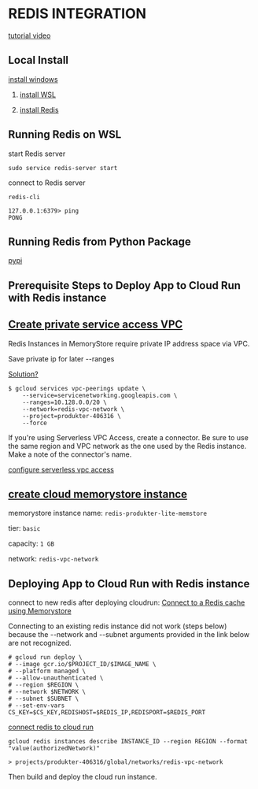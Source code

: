 # REDIS INTEGRATION

[tutorial video](https://www.youtube.com/watch?v=_8lJ5lp8P0U&t=1s)

## Local Install

[install windows](https://redis.io/docs/install/)

1. [install WSL](https://learn.microsoft.com/en-us/windows/wsl/install)

2. [install Redis](https://redis.io/docs/install/install-redis/install-redis-on-windows/)

## Running Redis on WSL

start Redis server

```
sudo service redis-server start
```

connect to Redis server

```
redis-cli 

127.0.0.1:6379> ping
PONG
```

## Running Redis from Python Package

[pypi](https://pypi.org/project/redis/)

## Prerequisite Steps to Deploy App to Cloud Run with Redis instance

## [Create private service access VPC](https://cloud.google.com/vpc/docs/configure-private-services-access#modifying-connection)

Redis Instances in MemoryStore require private IP address space via VPC.

Save private ip for later --ranges

[Solution?](https://cloud.google.com/knowledge/kb/unable-to-create-redis-instance-with-private-service-access-due-to-allocated-private-ip-address-space-being-exhausted-000004746)

```
$ gcloud services vpc-peerings update \
    --service=servicenetworking.googleapis.com \
    --ranges=10.128.0.0/20 \
    --network=redis-vpc-network \
    --project=produkter-406316 \
    --force
```
If you're using Serverless VPC Access, create a connector. Be sure to use the same region and VPC network as the one used by the Redis instance. Make a note of the connector's name.

[configure serverless vpc access](https://cloud.google.com/vpc/docs/configure-serverless-vpc-access#gcloud)

## [create cloud memorystore instance](https://cloud.google.com/memorystore/docs/redis/create-instance-console)


memorystore instance name: `redis-produkter-lite-memstore`

tier: `basic`

capacity: `1 GB`

network: `redis-vpc-network`

## Deploying App to Cloud Run with Redis instance

connect to new redis after deploying cloudrun: [Connect to a Redis cache using Memorystore](https://cloud.google.com/run/docs/integrate/redis-memorystore) 

Connecting to an existing redis instance did not work (steps below) because the --network and --subnet arguments provided in the link below are not recognized.

```
# gcloud run deploy \
# --image gcr.io/$PROJECT_ID/$IMAGE_NAME \
# --platform managed \
# --allow-unauthenticated \
# --region $REGION \
# --network $NETWORK \
# --subnet $SUBNET \
# --set-env-vars CS_KEY=$CS_KEY,REDISHOST=$REDIS_IP,REDISPORT=$REDIS_PORT
```

[connect redis to cloud run](https://cloud.google.com/memorystore/docs/redis/connect-redis-instance-cloud-run)

```
gcloud redis instances describe INSTANCE_ID --region REGION --format "value(authorizedNetwork)"

> projects/produkter-406316/global/networks/redis-vpc-network
```

Then build and deploy the cloud run instance.